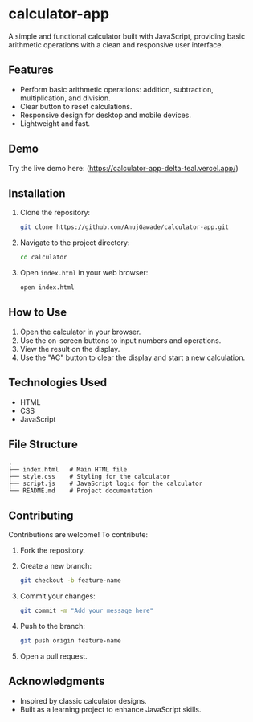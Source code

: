 # calculator-app

A simple and functional calculator built with JavaScript, providing basic arithmetic operations with a clean and responsive user interface.

## Features

- Perform basic arithmetic operations: addition, subtraction, multiplication, and division.
- Clear button to reset calculations.
- Responsive design for desktop and mobile devices.
- Lightweight and fast.

## Demo

Try the live demo here: (https://calculator-app-delta-teal.vercel.app/)

## Installation

1. Clone the repository:

   ```bash
   git clone https://github.com/AnujGawade/calculator-app.git
   ```

2. Navigate to the project directory:

   ```bash
   cd calculator
   ```

3. Open `index.html` in your web browser:

   ```bash
   open index.html
   ```

## How to Use

1. Open the calculator in your browser.
2. Use the on-screen buttons to input numbers and operations.
3. View the result on the display.
4. Use the "AC" button to clear the display and start a new calculation.

## Technologies Used

- HTML
- CSS
- JavaScript

## File Structure

```
.
├── index.html   # Main HTML file
├── style.css    # Styling for the calculator
├── script.js    # JavaScript logic for the calculator
└── README.md    # Project documentation
```

## Contributing

Contributions are welcome! To contribute:

1. Fork the repository.
2. Create a new branch:

   ```bash
   git checkout -b feature-name
   ```

3. Commit your changes:

   ```bash
   git commit -m "Add your message here"
   ```

4. Push to the branch:

   ```bash
   git push origin feature-name
   ```

5. Open a pull request.

## Acknowledgments

- Inspired by classic calculator designs.
- Built as a learning project to enhance JavaScript skills.

